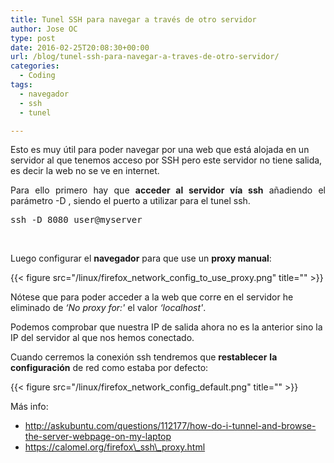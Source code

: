 ```yaml
---
title: Tunel SSH para navegar a través de otro servidor
author: Jose OC
type: post
date: 2016-02-25T20:08:30+00:00
url: /blog/tunel-ssh-para-navegar-a-traves-de-otro-servidor/
categories:
  - Coding
tags:
  - navegador
  - ssh
  - tunel

---
```

Esto es muy útil para poder navegar por una web que está alojada en un servidor al que tenemos acceso por SSH pero este servidor no tiene salida, es decir la web no se ve en internet.

<p style="text-align: justify">
  Para ello primero hay que <strong>acceder al servidor vía ssh</strong> añadiendo el parámetro -D <puerto>, siendo el puerto a utilizar para el tunel ssh.
</p>

<pre class="toolbar:2 nums:false lang:sh decode:true">ssh -D 8080 user@myserver</pre>

&nbsp;

Luego configurar el **navegador** para que use un **proxy manual**:

{{< figure src="/linux/firefox_network_config_to_use_proxy.png" title="" >}}


Nótese que para poder acceder a la web que corre en el servidor he eliminado de _&#8216;No proxy for:'_ el valor _&#8216;localhost'_.

Podemos comprobar que nuestra IP de salida ahora no es la anterior sino la IP del servidor al que nos hemos conectado.

Cuando cerremos la conexión ssh tendremos que **restablecer** **la configuración** de red como estaba por defecto: 

{{< figure src="/linux/firefox_network_config_default.png" title="" >}}


Más info:

  * http://askubuntu.com/questions/112177/how-do-i-tunnel-and-browse-the-server-webpage-on-my-laptop
  * https://calomel.org/firefox\_ssh\_proxy.html

&nbsp;